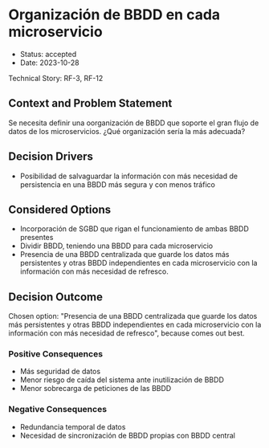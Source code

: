 # Organización de BBDD en cada microservicio

* Status: accepted
* Date: 2023-10-28

Technical Story: RF-3, RF-12

## Context and Problem Statement

Se necesita definir una oorganización de BBDD que soporte el gran flujo de datos de los microservicios. ¿Qué organización sería la más adecuada?

## Decision Drivers

* Posibilidad de salvaguardar la información con más necesidad de persistencia en una BBDD más segura y con menos tráfico

## Considered Options

* Incorporación de SGBD que rigan el funcionamiento de ambas BBDD presentes
* Dividir BBDD, teniendo una BBDD para cada microservicio
* Presencia de una BBDD centralizada que guarde los datos más persistentes y otras BBDD independientes en cada microservicio con la información con más necesidad de refresco.

## Decision Outcome

Chosen option: "Presencia de una BBDD centralizada que guarde los datos más persistentes y otras BBDD independientes en cada microservicio con la información con más necesidad de refresco", because comes out best.

### Positive Consequences

* Más seguridad de datos
* Menor riesgo de caída del sistema ante inutilización de BBDD
* Menor sobrecarga de peticiones de las BBDD

### Negative Consequences

* Redundancia temporal de datos
* Necesidad de sincronización de BBDD propias con BBDD central
